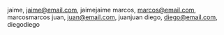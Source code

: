 jaime, jaime@email.com, jaimejaime 
marcos, marcos@email.com, marcosmarcos
juan, juan@email.com, juanjuan 
diego, diego@email.com, diegodiego 
